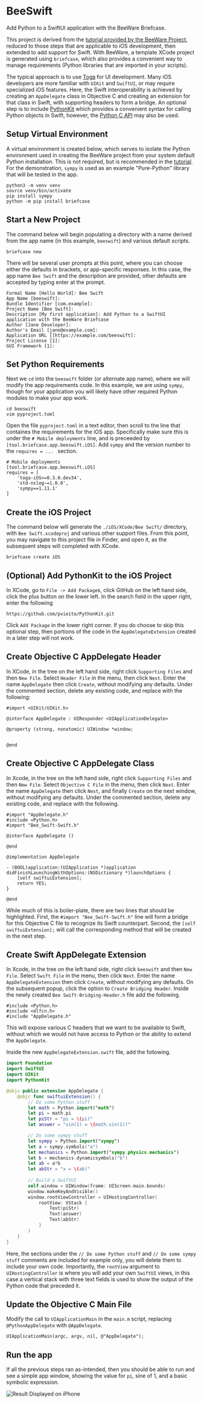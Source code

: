 # BeeSwift
Add Python to a SwiftUI application with the BeeWare Briefcase.

This project is derived from the [tutorial provided by the BeeWare Project](https://docs.beeware.org/en/latest/), reduced to those steps that are applicable to iOS development, then extended to add support for Swift.
With BeeWare, a template XCode project is generated using `briefcase`, which also provides a convenient way to manage requirements (Python libraries that are imported in your scripts).

The typical approach is to use [Toga](https://beeware.org/project/projects/libraries/toga/) for UI development.
Many iOS developers are more familiar with `UIKit` and `SwiftUI`, or may require specialized iOS features.
Here, the Swift interoperability is achieved by creating an `AppDelegate` class in Objective C and creating an extension for that class in Swift, with supporting headers to form a bridge.
An optional step is to include [PythonKit](https://github.com/pvieito/PythonKit) which provides a convenient syntax for calling Python objects in Swift, however, the [Python C API](https://docs.python.org/3/c-api/index.html) may also be used.


## Setup Virtual Environment

A virtual environment is created below, which serves to isolate the Python environment used in creating the BeeWare project from your system default Python installation. 
This is not required, but is recommended in the [tutorial](https://docs.beeware.org/en/latest/).
For the demonstration, `sympy` is used as an example "Pure-Python" library that will be tested in the app.

```
python3 -m venv venv
source venv/bin/activate
pip install sympy
python -m pip install briefcase
```

## Start a New Project

The command below will begin populating a directory with a name derived from the app name (in this example, `beeswift`) and various default scripts.

```
briefcase new
```

There will be several user prompts at this point, where you can choose either the defaults in brackets, or app-specific responses.
In this case, the app name `Bee Swift` and the description are provided, other defaults are accepted by typing enter at the prompt.

```
Formal Name [Hello World]: Bee Swift
App Name [beeswift]:
Bundle Identifier [com.example]:
Project Name [Bee Swift]: 
Description [My first application]: Add Python to a SwiftUI application with the BeeWare Briefcase
Author [Jane Developer]:
Author's Email [jane@example.com]:
Application URL [[https://example.com/beeswift]:
Project License [1]:
GUI Framework [1]:
```

## Set Python Requirements

Next we `cd` into the `beeswift` folder (or alternate app name), where we will modify the app requirements code.
In this example, we are using `sympy`, though for your application you will likely have other required Python modules to make your app work.

```
cd beeswift
vim pyproject.toml
```

Open the file `pyproject.toml` in a text editor, then scroll to the line that containes the requirements for the iOS app.
Specifically make sure this is under the `# Mobile deployments` line, and is preceeded by `[tool.briefcase.app.beeswift.iOS]`.
Add `sympy` and the version number to the `requires = ... ` section.

```
# Mobile deployments
[tool.briefcase.app.beeswift.iOS]
requires = [
    'toga-iOS>=0.3.0.dev34',
    'std-nslog~=1.0.0',
    'sympy==1.11.1'
]
```


## Create the iOS Project

The command below will generate the `./iOS/XCode/Bee Swift/` directory, with `Bee Swift.xcodeproj` and various other support files.
From this point, you may navigate to this project file in Finder, and open it, as the subsequent steps will completed with XCode.

```
briefcase create iOS
```

## (Optional) Add PythonKit to the iOS Project

In XCode, go to `File -> Add Package`s, click GitHub on the left hand side, click the plus button on the lower left.
In the search field in the upper right, enter the following

```
https://github.com/pvieito/PythonKit.git
```

Click `Add Package` in the lower right corner.
If you do choose to skip this optional step, then portions of the code in the `AppDelegateExtension` created in a later step will not work.


## Create Objective C AppDelegate Header

In XCode, in the tree on the left hand side, right click `Supporting Files` and then `New File`.
Select `Header File` in the menu, then click `Next`.
Enter the name `AppDelegate` then click `Create`, without modifying any defaults.
Under the commented section, delete any existing code, and replace with the following:

```objc
#import <UIKit/UIKit.h>

@interface AppDelegate : UIResponder <UIApplicationDelegate>

@property (strong, nonatomic) UIWindow *window;


@end
```

## Create Objective C AppDelegate Class

In Xcode, in the tree on the left hand side, right click `Supporting Files` and then `New File`.
Select `Objective C File` in the menu, then click `Next`.
Enter the name `AppDelegate` then click `Next`, and finally `Create` on the next window, without modifying any defaults.
Under the commented section, delete any existing code, and replace with the following.

```objc
#import "AppDelegate.h"
#include <Python.h>
#import "Bee_Swift-Swift.h"

@interface AppDelegate ()

@end

@implementation AppDelegate

- (BOOL)application:(UIApplication *)application didFinishLaunchingWithOptions:(NSDictionary *)launchOptions {
    [self swiftuiExtension];
    return YES;
}

@end
```

While much of this is boiler-plate, there are two lines that should be highlighted.
First, the `#import "Bee_Swift-Swift.h"` line will form a bridge for this Objective C file to recognize its Swift counterpart.
Second, the `[self swiftuiExtension];` will call the corresponding method that will be created in the next step.


## Create Swift AppDelegate Extension

In Xcode, in the tree on the left hand side, right click `beeswift` and then `New File`.
Select `Swift File` in the menu, then click `Next`.
Enter the name `AppDelegateExtension` then click `Create`, without modifying any defaults.
On the subsequent popup, click the option to `Create Bridging Header`.
Inside the newly created `Bee Swift-Bridging-Header.h` file add the following.

```
#include <Python.h>
#include <dlfcn.h>
#include "AppDelegate.h"
```

This will expose various C headers that we want to be available to Swift, without which we would not have access to Python or the ability to extend the `AppDelegate`.

Inside the new `AppDelegateExtension.swift` file, add the following.

```swift
import Foundation
import SwiftUI
import UIKit
import PythonKit

@objc public extension AppDelegate {
    @objc func swiftuiExtension() {
        // Do some Python stuff
        let math = Python.import("math")
        let pi = math.pi
        let piStr = "pi = \(pi)"
        let answer = "sin(1) = \(math.sin(1))"

        // Do some sympy stuff
        let sympy = Python.import("sympy")
        let a = sympy.symbols("a")
        let mechanics = Python.import("sympy.physics.mechanics")
        let b = mechanics.dynamicsymbols("b")
        let ab = a*b
        let abStr = "x = \(ab)"
        
        // Build a SwiftUI
        self.window = UIWindow(frame: UIScreen.main.bounds)
        window.makeKeyAndVisible()
        window.rootViewController = UIHostingController(
            rootView: VStack {
                Text(piStr)
                Text(answer)
                Text(abStr)
            }
        )
    }
}
```

Here, the sections under the `// Do some Python stuff` and `// Do some sympy stuff` comments are included for example only, you will delete them to include your own code.
Importantly, the `rootView` argument to `UIHostingController` is where you will add your own `SwiftUI` views, in this case a vertical stack with three text fields is used to show the output of the Python code that preceded it.

## Update the Objective C Main File

Modify the call to `UIApplicationMain` in the `main.m` script, replacing `@PythonAppDelegate` with `@AppDelegate`.

```objc
UIApplicationMain(argc, argv, nil, @"AppDelegate");
```

## Run the app

If all the previous steps ran as-intended, then you should be able to run and see a simple app window, showing the value for `pi`, sine of 1, and a basic symbolic expression.

![Result Displayed on iPhone](img/iphoneGraphic.png)
